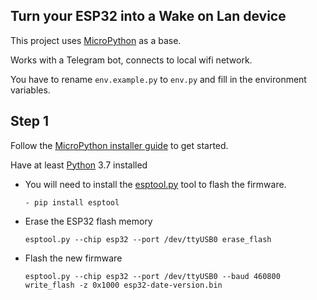 ## Turn your ESP32 into a Wake on Lan device

This project uses [MicroPython](https://micropython.org/) as a base.

Works with a Telegram bot, connects to local wifi network.

You have to rename `env.example.py` to `env.py` and fill in the environment variables.

## Step 1

Follow the [MicroPython installer guide](https://micropython.org/download/ESP32_GENERIC/) to get started.

Have at least [Python](https://www.python.org/downloads/) 3.7 installed

- You will need to install the [esptool.py](https://github.com/espressif/esptool) tool to flash the firmware.

  ```
  - pip install esptool
  ```

- Erase the ESP32 flash memory

  ```
  esptool.py --chip esp32 --port /dev/ttyUSB0 erase_flash
  ```

- Flash the new firmware

  ```
  esptool.py --chip esp32 --port /dev/ttyUSB0 --baud 460800 write_flash -z 0x1000 esp32-date-version.bin
  ```
